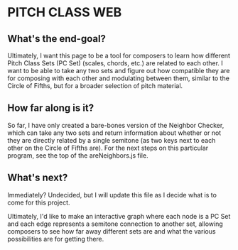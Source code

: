 PITCH CLASS WEB
===============

## What's the end-goal?

Ultimately, I want this page to be a tool for composers to learn how different Pitch Class Sets (PC Set) (scales, chords, etc.) are related to each other. I want to be able to take any two sets and figure out how compatible they are for composing with each other and modulating between them, similar to the Circle of Fifths, but for a broader selection of pitch material.

## How far along is it?

So far, I have only created a bare-bones version of the Neighbor Checker, which can take any two sets and return information about whether or not they are directly related by a single semitone (as two keys next to each other on the Circle of Fifths are). For the next steps on this particular program, see the top of the areNeighbors.js file.

## What's next?

Immediately? Undecided, but I will update this file as I decide what is to come for this project.

Ultimately, I'd like to make an interactive graph where each node is a PC Set and each edge represents a semitone connection to another set, allowing composers to see how far away different sets are and what the various possibilities are for getting there.